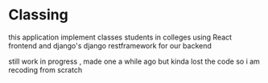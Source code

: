# Classing
this application implement classes students in colleges using React frontend and django's django restframework for our backend 

still work in progress , made one a while ago but kinda lost the code so i am recoding from scratch


